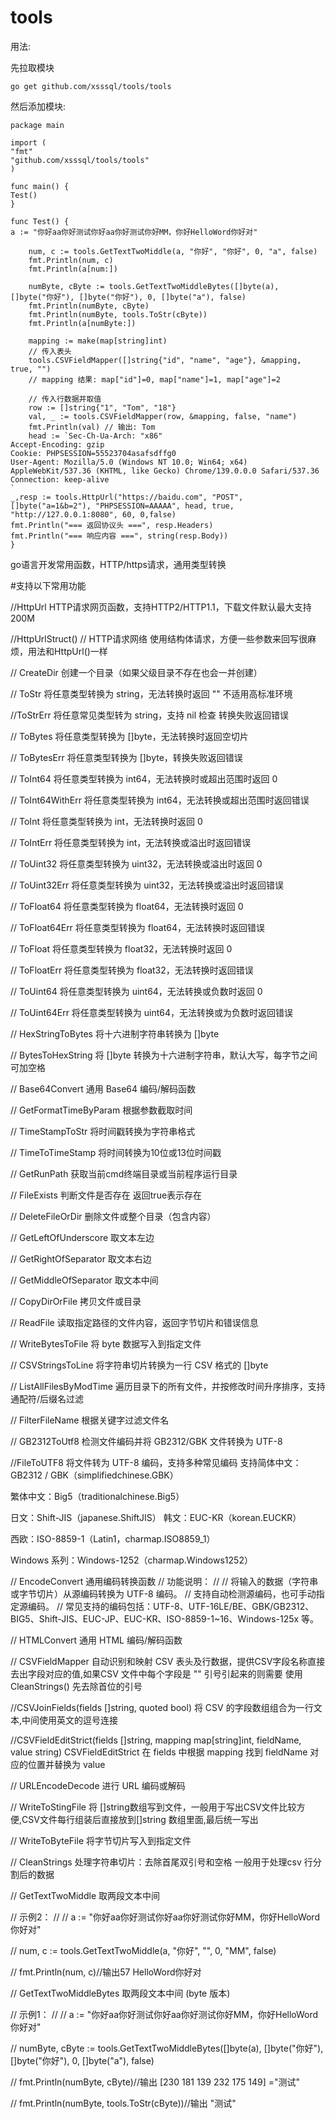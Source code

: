 # tools

用法:

先拉取模块

`go get github.com/xsssql/tools/tools`

然后添加模块:
```
package main

import (
"fmt"
"github.com/xsssql/tools/tools"
)

func main() {
Test()
}

func Test() {
a := "你好aa你好测试你好aa你好测试你好MM，你好HelloWord你好对"

	num, c := tools.GetTextTwoMiddle(a, "你好", "你好", 0, "a", false)
	fmt.Println(num, c)
	fmt.Println(a[num:])

	numByte, cByte := tools.GetTextTwoMiddleBytes([]byte(a), []byte("你好"), []byte("你好"), 0, []byte("a"), false)
	fmt.Println(numByte, cByte)
	fmt.Println(numByte, tools.ToStr(cByte))
	fmt.Println(a[numByte:])

	mapping := make(map[string]int)
	// 传入表头
	tools.CSVFieldMapper([]string{"id", "name", "age"}, &mapping, true, "")
	// mapping 结果: map["id"]=0, map["name"]=1, map["age"]=2

	// 传入行数据并取值
	row := []string{"1", "Tom", "18"}
	val, _ := tools.CSVFieldMapper(row, &mapping, false, "name")
	fmt.Println(val) // 输出: Tom
	head := `Sec-Ch-Ua-Arch: "x86"
Accept-Encoding: gzip
Cookie: PHPSESSION=55523704asafsdffg0
User-Agent: Mozilla/5.0 (Windows NT 10.0; Win64; x64) AppleWebKit/537.36 (KHTML, like Gecko) Chrome/139.0.0.0 Safari/537.36
Connection: keep-alive
`
_,resp := tools.HttpUrl("https://baidu.com", "POST", []byte("a=1&b=2"), "PHPSESSION=AAAAA", head, true, "http://127.0.0.1:8080", 60, 0,false)
fmt.Println("=== 返回协议头 ===", resp.Headers)
fmt.Println("=== 响应内容 ===", string(resp.Body))
}

```
go语言开发常用函数，HTTP/https请求，通用类型转换

#支持以下常用功能

//HttpUrl HTTP请求网页函数，支持HTTP2/HTTP1.1，下载文件默认最大支持200M

//HttpUrlStruct() // HTTP请求网络 使用结构体请求，方便一些参数来回写很麻烦，用法和HttpUrl()一样

// CreateDir 创建一个目录（如果父级目录不存在也会一并创建）

// ToStr 将任意类型转换为 string，无法转换时返回 "" 不适用高标准环境

//ToStrErr 将任意常见类型转为 string，支持 nil 检查 转换失败返回错误

// ToBytes 将任意类型转换为 []byte，无法转换时返回空切片

// ToBytesErr 将任意类型转换为 []byte，转换失败返回错误

// ToInt64 将任意类型转换为 int64，无法转换时或超出范围时返回 0

// ToInt64WithErr 将任意类型转换为 int64，无法转换或超出范围时返回错误

// ToInt 将任意类型转换为 int，无法转换时返回 0

// ToIntErr 将任意类型转换为 int，无法转换或溢出时返回错误

// ToUint32 将任意类型转换为 uint32，无法转换或溢出时返回 0

// ToUint32Err 将任意类型转换为 uint32，无法转换或溢出时返回错误

// ToFloat64 将任意类型转换为 float64，无法转换时返回 0

// ToFloat64Err 将任意类型转换为 float64，无法转换时返回错误

// ToFloat 将任意类型转换为 float32，无法转换时返回 0

// ToFloatErr 将任意类型转换为 float32，无法转换时返回错误

// ToUint64 将任意类型转换为 uint64，无法转换或负数时返回 0

// ToUint64Err 将任意类型转换为 uint64，无法转换或为负数时返回错误

// HexStringToBytes 将十六进制字符串转换为 []byte

// BytesToHexString 将 []byte 转换为十六进制字符串，默认大写，每字节之间可加空格

// Base64Convert 通用 Base64 编码/解码函数

// GetFormatTimeByParam 根据参数截取时间

// TimeStampToStr 将时间戳转换为字符串格式

// TimeToTimeStamp 将时间转换为10位或13位时间戳

// GetRunPath 获取当前cmd终端目录或当前程序运行目录

// FileExists 判断文件是否存在 返回true表示存在

// DeleteFileOrDir 删除文件或整个目录（包含内容）

// GetLeftOfUnderscore 取文本左边

// GetRightOfSeparator 取文本右边

// GetMiddleOfSeparator 取文本中间

// CopyDirOrFile 拷贝文件或目录

// ReadFile 读取指定路径的文件内容，返回字节切片和错误信息

// WriteBytesToFile 将 byte 数据写入到指定文件

// CSVStringsToLine 将字符串切片转换为一行 CSV 格式的 []byte

// ListAllFilesByModTime 遍历目录下的所有文件，并按修改时间升序排序，支持通配符/后缀名过滤

// FilterFileName 根据关键字过滤文件名

// GB2312ToUtf8 检测文件编码并将 GB2312/GBK 文件转换为 UTF-8

//FileToUTF8 将文件转为 UTF-8 编码，支持多种常见编码
支持简体中文：GB2312 / GBK（simplifiedchinese.GBK）

繁体中文：Big5（traditionalchinese.Big5）

日文：Shift-JIS（japanese.ShiftJIS）
韩文：EUC-KR（korean.EUCKR）

西欧：ISO-8859-1（Latin1，charmap.ISO8859_1）

Windows 系列：Windows-1252（charmap.Windows1252）

// EncodeConvert 通用编码转换函数
// 功能说明：
//
//	将输入的数据（字符串或字节切片）从源编码转换为 UTF-8 编码。
//	支持自动检测源编码，也可手动指定源编码。
//	常见支持的编码包括：UTF-8、UTF-16LE/BE、GBK/GB2312、BIG5、Shift-JIS、EUC-JP、EUC-KR、ISO-8859-1~16、Windows-125x 等。

// HTMLConvert 通用 HTML 编码/解码函数

// CSVFieldMapper 自动识别和映射 CSV 表头及行数据，提供CSV字段名称直接去出字段对应的值,如果CSV 文件中每个字段是 "" 引号引起来的则需要 使用CleanStrings() 先去除首位的引号

//CSVJoinFields(fields []string, quoted bool)  将 CSV 的字段数组组合为一行文本,中间使用英文的逗号连接

//CSVFieldEditStrict(fields []string, mapping map[string]int, fieldName, value string)  CSVFieldEditStrict 在 fields 中根据 mapping 找到 fieldName 对应的位置并替换为 value

// URLEncodeDecode 进行 URL 编码或解码

// WriteToStingFile 将 []string数组写到文件，一般用于写出CSV文件比较方便,CSV文件每行组装后直接放到[]string 数组里面,最后统一写出

// WriteToByteFile 将字节切片写入到指定文件

// CleanStrings 处理字符串切片：去除首尾双引号和空格 一般用于处理csv 行分割后的数据

// GetTextTwoMiddle 取两段文本中间

// 示例2：
//
//	a := "你好aa你好测试你好aa你好测试你好MM，你好HelloWord你好对"

//	num, c := tools.GetTextTwoMiddle(a, "你好", "", 0, "MM", false)

//	fmt.Println(num, c)//输出57 HelloWord你好对


// GetTextTwoMiddleBytes 取两段文本中间 (byte 版本)

// 示例1：
//
//	a := "你好aa你好测试你好aa你好测试你好MM，你好HelloWord你好对"

//	numByte, cByte := tools.GetTextTwoMiddleBytes([]byte(a), []byte("你好"), []byte("你好"), 0, []byte("a"), false)

//	fmt.Println(numByte, cByte)//输出 [230 181 139 232 175 149]  ="测试"

//	fmt.Println(numByte, tools.ToStr(cByte))//输出 "测试"
